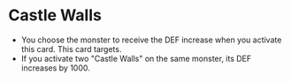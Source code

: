 # Castle Walls

*   You choose the monster to receive the DEF increase when you activate this card. This card targets.
*   If you activate two "Castle Walls" on the same monster, its DEF increases by 1000.
